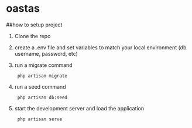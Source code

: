 # oastas

##how to setup project
1. Clone the repo
2. create a .env file and set variables to match your local environment (db username, password, etc)
3. run a migrate command

        php artisan migrate
4. run a seed command

        php artisan db:seed
5. start the development server and load the application

        php artisan serve
